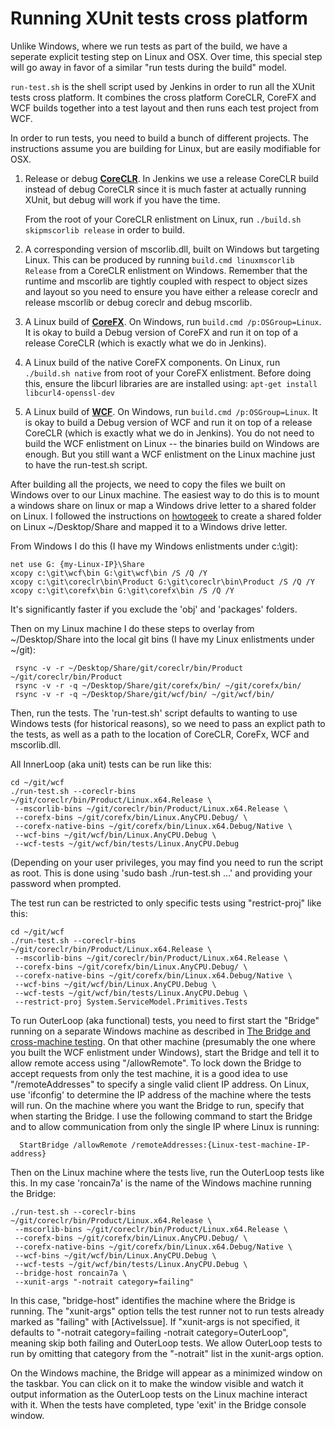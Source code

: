# Running XUnit tests cross platform

Unlike Windows, where we run tests as part of the build, we have a seperate
explicit testing step on Linux and OSX.  Over time, this special step will go
away in favor of a similar "run tests during the build" model.

`run-test.sh` is the shell script used by Jenkins in order to run all the XUnit
tests cross platform. It combines the cross platform CoreCLR, CoreFX and WCF builds
together into a test layout and then runs each test project from WCF.

In order to run tests, you need to build a bunch of different projects.  The
instructions assume you are building for Linux, but are easily modifiable for OSX.

1. Release or debug [**CoreCLR**](https://github.com/dotnet/coreclr).  In Jenkins we use a release CoreCLR build instead
   of debug CoreCLR since it is much faster at actually running XUnit, but debug
   will work if you have the time.

   From the root of your CoreCLR enlistment on Linux, run `./build.sh skipmscorlib release` in
   order to build.
   
   
2. A corresponding version of mscorlib.dll, built on Windows but targeting
   Linux.  This can be produced by running `build.cmd linuxmscorlib Release` from
   a CoreCLR enlistment on Windows.  Remember that the runtime and mscorlib are
   tightly coupled with respect to object sizes and layout so you need to ensure
   you have either a release coreclr and release mscorlib or debug coreclr and
   debug mscorlib.
   
   
3. A Linux build of [**CoreFX**](https://github.com/dotnet/corefx).  On Windows, run `build.cmd /p:OSGroup=Linux`.  It
   is okay to build a Debug version of CoreFX and run it on top of a release
   CoreCLR (which is exactly what we do in Jenkins).
   
   
4. A Linux build of the native CoreFX components.  On Linux, run `./build.sh native` from
   root of your CoreFX enlistment.  Before doing this, ensure the libcurl
   libraries are are installed using:
   `apt-get install libcurl4-openssl-dev`
   
   
5. A Linux build of [**WCF**](https://github.com/dotnet/wcf).  On Windows, run `build.cmd /p:OSGroup=Linux`. It
   is okay to build a Debug version of WCF and run it on top of a release
   CoreCLR (which is exactly what we do in Jenkins).  You do not need to build
   the WCF enlistment on Linux -- the binaries build on Windows are enough. But
   you still want a WCF enlistment on the Linux machine just to have the
   run-test.sh script.


After building all the projects, we need to copy the files we built on Windows
over to our Linux machine.  The easiest way to do this is to mount a windows
share on linux or  map a Windows drive letter to a shared folder on Linux.
I followed the instructions on [howtogeek](http://www.howtogeek.com/176471/how-to-share-files-between-windows-and-linux/)
to create a shared folder on Linux ~/Desktop/Share and mapped it to a Windows drive letter.

From Windows I do this (I have my Windows enlistments under c:\git):

```
net use G: {my-Linux-IP}\Share
xcopy c:\git\wcf\bin G:\git\wcf\bin /S /Q /Y
xcopy c:\git\coreclr\bin\Product G:\git\coreclr\bin\Product /S /Q /Y
xcopy c:\git\corefx\bin G:\git\corefx\bin /S /Q /Y
```

It's significantly faster if you exclude the 'obj' and 'packages' folders.

Then on my Linux machine I do these steps to overlay from ~/Desktop/Share
into the local git bins (I have my Linux enlistments under ~/git):

```
 rsync -v -r ~/Desktop/Share/git/coreclr/bin/Product ~/git/coreclr/bin/Product
 rsync -v -r -q ~/Desktop/Share/git/corefx/bin/ ~/git/corefx/bin/
 rsync -v -r -q ~/Desktop/Share/git/wcf/bin/ ~/git/wcf/bin/ 
```

Then, run the tests.  The 'run-test.sh' script defaults to wanting to use Windows tests (for
historical reasons), so we need to pass an explict path to the tests, as well as
a path to the location of CoreCLR, CoreFx, WCF and mscorlib.dll.

All InnerLoop (aka unit) tests can be run like this:

```
cd ~/git/wcf
./run-test.sh --coreclr-bins ~/git/coreclr/bin/Product/Linux.x64.Release \
 --mscorlib-bins ~/git/coreclr/bin/Product/Linux.x64.Release \
 --corefx-bins ~/git/corefx/bin/Linux.AnyCPU.Debug/ \
 --corefx-native-bins ~/git/corefx/bin/Linux.x64.Debug/Native \
 --wcf-bins ~/git/wcf/bin/Linux.AnyCPU.Debug \
 --wcf-tests ~/git/wcf/bin/tests/Linux.AnyCPU.Debug
```

(Depending on your user privileges, you may find you need to run the script as root.  This is done using 'sudo bash ./run-test.sh ...' and providing your password when prompted.

The test run can be restricted to only specific tests using "restrict-proj" like this:

```
cd ~/git/wcf
./run-test.sh --coreclr-bins ~/git/coreclr/bin/Product/Linux.x64.Release \
 --mscorlib-bins ~/git/coreclr/bin/Product/Linux.x64.Release \
 --corefx-bins ~/git/corefx/bin/Linux.AnyCPU.Debug/ \
 --corefx-native-bins ~/git/corefx/bin/Linux.x64.Debug/Native \
 --wcf-bins ~/git/wcf/bin/Linux.AnyCPU.Debug \
 --wcf-tests ~/git/wcf/bin/tests/Linux.AnyCPU.Debug \
 --restrict-proj System.ServiceModel.Primitives.Tests
```

To run OuterLoop (aka functional) tests, you need to first start the "Bridge" running on a separate Windows
machine as described in [The Bridge and cross-machine testing](https://github.com/dotnet/wcf/blob/master/Documentation/cross-machine-test-guide.md).
On that other machine (presumably the one where you built the WCF enlistment under Windows), start the Bridge and tell it to allow remote access using "/allowRemote".  To lock down the Bridge
to accept requests from only the test machine, it is a good idea to use "/remoteAddresses" to specify a single valid client
IP address. On Linux, use 'ifconfig' to determine the IP address of the machine where the tests will run.
On the machine where you want the Bridge to run, specify that when starting the Bridge.  I use the following command to start the Bridge and to allow communication from only the single IP where Linux is running:

```
  StartBridge /allowRemote /remoteAddresses:{Linux-test-machine-IP-address}
```

Then on the Linux machine where the tests live, run the OuterLoop tests like this.  In my case 'roncain7a' is the name of the Windows machine running the Bridge:

```
./run-test.sh --coreclr-bins ~/git/coreclr/bin/Product/Linux.x64.Release \
 --mscorlib-bins ~/git/coreclr/bin/Product/Linux.x64.Release \
 --corefx-bins ~/git/corefx/bin/Linux.AnyCPU.Debug/ \
 --corefx-native-bins ~/git/corefx/bin/Linux.x64.Debug/Native \
 --wcf-bins ~/git/wcf/bin/Linux.AnyCPU.Debug \
 --wcf-tests ~/git/wcf/bin/tests/Linux.AnyCPU.Debug \
 --bridge-host roncain7a \
 --xunit-args "-notrait category=failing"
```

In this case, "bridge-host" identifies the machine where the Bridge is running.  The "xunit-args" option tells the test runner
not to run tests already marked as "failing" with [ActiveIssue].  If "xunit-args is not specified, it defaults to
"-notrait category=failing -notrait category=OuterLoop", meaning skip both failing and OuterLoop tests.  We allow OuterLoop
tests to run by omitting that category from the "-notrait" list in the xunit-args option.

On the Windows machine, the Bridge will appear as a minimized window on the taskbar.  You can click on it to make the window visible and watch it output information as the OuterLoop tests on the Linux machine interact with it. When the tests have completed, type 'exit' in the Bridge console window.
